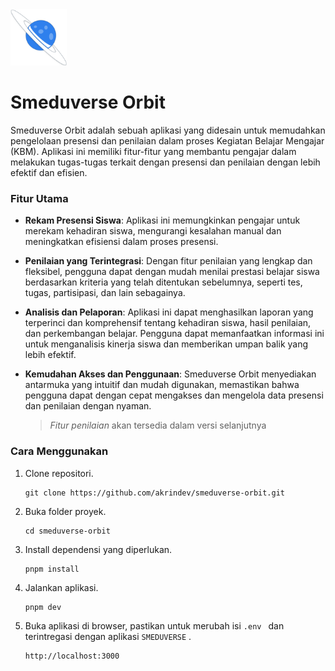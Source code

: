 <img src="public/orbit.png" alt="Smeduverse Orbit" width="90" height="90">

# Smeduverse Orbit

Smeduverse Orbit adalah sebuah aplikasi yang didesain untuk memudahkan pengelolaan presensi dan penilaian dalam proses Kegiatan Belajar Mengajar (KBM). Aplikasi ini memiliki fitur-fitur yang membantu pengajar dalam melakukan tugas-tugas terkait dengan presensi dan penilaian dengan lebih efektif dan efisien.

### Fitur Utama

- **Rekam Presensi Siswa**: Aplikasi ini memungkinkan pengajar untuk merekam kehadiran siswa, mengurangi kesalahan manual dan meningkatkan efisiensi dalam proses presensi.

- **Penilaian yang Terintegrasi**: Dengan fitur penilaian yang lengkap dan fleksibel, pengguna dapat dengan mudah menilai prestasi belajar siswa berdasarkan kriteria yang telah ditentukan sebelumnya, seperti tes, tugas, partisipasi, dan lain sebagainya.

- **Analisis dan Pelaporan**: Aplikasi ini dapat menghasilkan laporan yang terperinci dan komprehensif tentang kehadiran siswa, hasil penilaian, dan perkembangan belajar. Pengguna dapat memanfaatkan informasi ini untuk menganalisis kinerja siswa dan memberikan umpan balik yang lebih efektif.

- **Kemudahan Akses dan Penggunaan**: Smeduverse Orbit menyediakan antarmuka yang intuitif dan mudah digunakan, memastikan bahwa pengguna dapat dengan cepat mengakses dan mengelola data presensi dan penilaian dengan nyaman.

  > *Fitur penilaian* akan tersedia dalam versi selanjutnya

### Cara Menggunakan

1. Clone repositori.
   ```shell
   git clone https://github.com/akrindev/smeduverse-orbit.git
   ```

2. Buka folder proyek.
   ```shell
   cd smeduverse-orbit
   ```

3. Install dependensi yang diperlukan.
   ```shell
   pnpm install
   ```

4. Jalankan aplikasi.
   ```shell
   pnpm dev
   ```

5. Buka aplikasi di browser, pastikan untuk merubah isi `.env ` dan terintregasi dengan aplikasi `SMEDUVERSE` .
   ```shell
   http://localhost:3000
   ```
